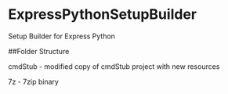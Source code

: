 ExpressPythonSetupBuilder
=========================

Setup Builder for Express Python

##Folder Structure

cmdStub - modified copy of cmdStub project with new resources

7z - 7zip binary

